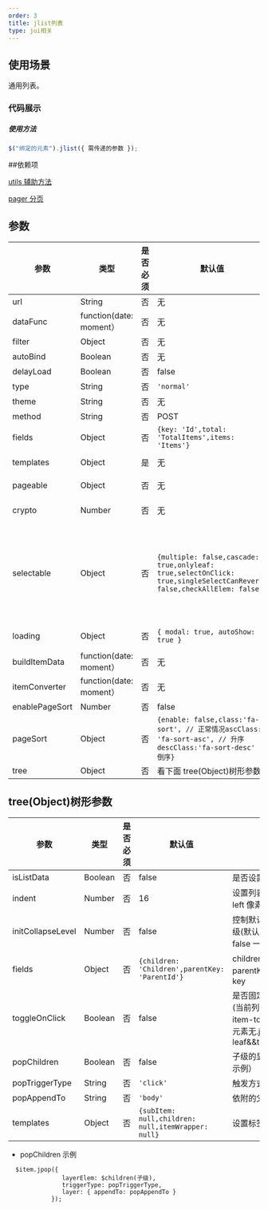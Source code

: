 ```yaml
---
order: 3
title: jlist列表
type: jui相关
---
```


## 使用场景

通用列表。

### 代码展示

##### 使用方法

```js
$("绑定的元素").jlist({ 需传递的参数 });
```

##依赖项

[utils 辅助方法](http://docs/jui-utils-cn)

[pager 分页](http://docs/jui-jpager-cn)

## 参数

| 参数           | 类型                    | 是否必须 | 默认值                                                                                                                | 注释                                                                                                                                                                                                                                                    |
| -------------- | ----------------------- | -------- | --------------------------------------------------------------------------------------------------------------------- | ------------------------------------------------------------------------------------------------------------------------------------------------------------------------------------------------------------------------------------------------------- |
| url            | String                  | 否       | 无                                                                                                                    | 表格接口的 url                                                                                                                                                                                                                                          |
| dataFunc       | function(date: moment） | 否       | 无                                                                                                                    | 数据                                                                                                                                                                                                                                                    |
| filter         | Object                  | 否       | 无                                                                                                                    | 过滤器                                                                                                                                                                                                                                                  |
| autoBind       | Boolean                 | 否       | 无                                                                                                                    | 是否手动加载数据                                                                                                                                                                                                                                        |
| delayLoad      | Boolean                 | 否       | false                                                                                                                 | 是否延迟加载子节点的数据                                                                                                                                                                                                                                |
| type           | String                  | 否       | `'normal'`                                                                                                            | 'tree'树形,'normal'表格                                                                                                                                                                                                                                 |
| theme          | String                  | 否       | 无                                                                                                                    | 给列表添加 class                                                                                                                                                                                                                                        |
| method         | String                  | 否       | POST                                                                                                                  | 请求方法                                                                                                                                                                                                                                                |
| fields         | Object                  | 否       | `{key: 'Id',total: 'TotalItems',items: 'Items'}`                                                                      | key/当前列数据的 Id,total/当前数据的总条数的 key,items/当前数据的 key                                                                                                                                                                                   |
| templates      | Object                  | 是       | 无                                                                                                                    | `{layout:"",item："DOM元素",edit:"",empty:"",lastAddOn:""}`                                                                                                                                                                                             |
| pageable       | Object                  | 否       | 无                                                                                                                    | `{enableStoreParams:false - 是否存储搜索记录,...}`                                                                                                                                                                                                      |
| crypto         | Number                  | 否       | 无                                                                                                                    | 1:请求内容加密 2:响应内容是否加密 4:请求和响应都加密                                                                                                                                                                                                    |
| selectable     | Object                  | 否       | `{multiple: false,cascade: true,onlyleaf: true,selectOnClick: true,singleSelectCanRevert: false,checkAllElem: false}` | multiple/是否可以多选 -- cascade/是否连级选择 -- onlyleaf/若是树节点表示是否只能选择当前节点 -- selectOnClick/是否点击整条列表选中 -- singleSelectCanRevert/是否可取消选中的列表 -- checkAllElem/全选选择器(String)(只有 multiple 为 true 的时候才有效) |
| loading        | Object                  | 否       | `{ modal: true, autoShow: true }`                                                                                     | 当卡片内容还在加载中时，可以用 loading 展示一个占位                                                                                                                                                                                                     |
| buildItemData  | function(date: moment） | 否       | 无                                                                                                                    | 当前元素列的 DOM 元素                                                                                                                                                                                                                                   |
| itemConverter  | function(date: moment） | 否       | 无                                                                                                                    | 数据转换器                                                                                                                                                                                                                                              |
| enablePageSort | Number                  | 否       | false                                                                                                                 | 是否允许排序                                                                                                                                                                                                                                            |
| pageSort       | Object                  | 否       | `{enable: false,class:'fa-sort', // 正常情况ascClass: 'fa-sort-asc', // 升序 descClass:'fa-sort-desc' // 倒序}`       | 排序顺序                                                                                                                                                                                                                                                |
| tree           | Object                  | 否       | 看下面 tree(Object)树形参数                                                                                           | 参考下面 tree(Object)树形参数                                                                                                                                                                                                                           |

## tree(Object)树形参数

| 参数              | 类型    | 是否必须 | 默认值                                             | 注释                                                                                             |
| ----------------- | ------- | -------- | -------------------------------------------------- | ------------------------------------------------------------------------------------------------ |
| isListData        | Boolean | 否       | false                                              | 是否设置结构为树形                                                                               |
| indent            | Number  | 否       | 16                                                 | 设置列表 padding-left 像素值                                                                     |
| initCollapseLevel | Number  | 否       | false                                              | 控制默认展开的目录层级(默认全部展开,0 和 false 一样)                                             |
| fields            | Object  | 否       | `{children: 'Children',parentKey: 'ParentId'}`     | children/子列的 parentKey/父级 Id 的 key                                                         |
| toggleOnClick     | Boolean | 否       | false                                              | 是否固定某列高亮显示(当前列要有.jlist-item-toggle 或者当前元素无.jlist-item-leaf&&toggleOnClick) |
| popChildren       | Boolean | 否       | false                                              | 子级的显示状况（下面示例）                                                                       |
| popTriggerType    | String  | 否       | `'click'`                                          | 触发方式，默认点击                                                                               |
| popAppendTo       | String  | 否       | `'body'`                                           | 依附的父容器                                                                                     |
| templates         | Object  | 否       | `{subItem: null,children: null,itemWrapper: null}` | 设置标签                                                                                         |

- popChildren 示例

```
  $item.jpop({
               layerElem: $children(子级),
               triggerType: popTriggerType,
               layer: { appendTo: popAppendTo }
            });
```
